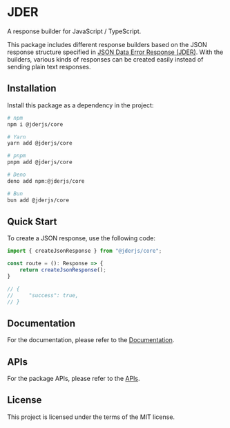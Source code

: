 # JDER

A response builder for JavaScript / TypeScript.

This package includes different response builders based on the JSON response structure specified in [JSON Data Error Response (JDER)](https://github.com/jder-std/spec). With the builders, various kinds of responses can be created easily instead of sending plain text responses.

## Installation

Install this package as a dependency in the project:

```sh
# npm
npm i @jderjs/core

# Yarn
yarn add @jderjs/core

# pnpm
pnpm add @jderjs/core

# Deno
deno add npm:@jderjs/core

# Bun
bun add @jderjs/core
```

## Quick Start

To create a JSON response, use the following code:

```ts
import { createJsonResponse } from "@jderjs/core";

const route = (): Response => {
    return createJsonResponse();
}

// {
//     "success": true,
// }
```

## Documentation

For the documentation,
please refer to the [Documentation](./docs/README.md).

## APIs

For the package APIs, 
please refer to the [APIs](./apis/README.md).

## License

This project is licensed under the terms of the MIT license.
